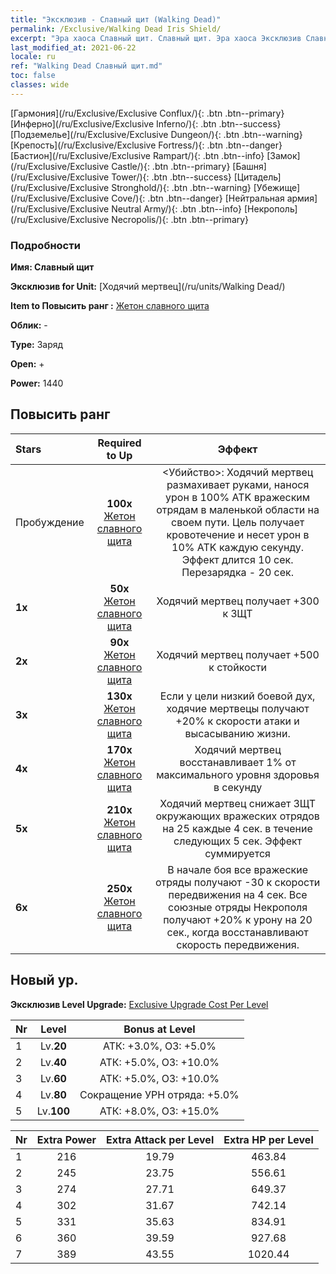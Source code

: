 ```yaml
---
title: "Эксклюзив - Славный щит (Walking Dead)"
permalink: /Exclusive/Walking Dead Iris Shield/
excerpt: "Эра хаоса Славный щит. Славный щит. Эра хаоса Эксклюзив Славный щит. Ходячий мертвец Эксклюзив."
last_modified_at: 2021-06-22
locale: ru
ref: "Walking Dead Славный щит.md"
toc: false
classes: wide
---
```

 [Гармония](/ru/Exclusive/Exclusive Conflux/){: .btn .btn--primary} [Инферно](/ru/Exclusive/Exclusive Inferno/){: .btn .btn--success} [Подземелье](/ru/Exclusive/Exclusive Dungeon/){: .btn .btn--warning} [Крепость](/ru/Exclusive/Exclusive Fortress/){: .btn .btn--danger} [Бастион](/ru/Exclusive/Exclusive Rampart/){: .btn .btn--info} [Замок](/ru/Exclusive/Exclusive Castle/){: .btn .btn--primary} [Башня](/ru/Exclusive/Exclusive Tower/){: .btn .btn--success} [Цитадель](/ru/Exclusive/Exclusive Stronghold/){: .btn .btn--warning} [Убежище](/ru/Exclusive/Exclusive Cove/){: .btn .btn--danger} [Нейтральная армия](/ru/Exclusive/Exclusive Neutral Army/){: .btn .btn--info} [Некрополь](/ru/Exclusive/Exclusive Necropolis/){: .btn .btn--primary} 

### Подробности
 **Имя: Славный щит** 

 **Эксклюзив for Unit:** [Ходячий мертвец](/ru/units/Walking Dead/) 

 **Item to Повысить ранг :** [Жетон славного щита](/ItemsRU/con_913/)

 **Облик:** -

 **Type:** Заряд

 **Open:** +

 **Power:** 1440

## Повысить ранг 

  |     Stars    |  Required to Up | Эффект |
  |:-------------|:---------------:|:---------------:|
  |  Пробуждение  | **100x** [Жетон славного щита](/ItemsRU/con_913/) | <Убийство>: Ходячий мертвец размахивает руками, нанося урон в 100% ATK вражеским отрядам в маленькой области на своем пути. Цель получает кровотечение и несет урон в 10% ATK каждую секунду. Эффект длится 10 сек. Перезарядка - 20 сек. |
  | **1x** <i class="fas fa-star"/> | **50x** [Жетон славного щита](/ItemsRU/con_913/) | Ходячий мертвец получает +300 к ЗЩТ |
  | **2x** <i class="fas fa-star"/> | **90x** [Жетон славного щита](/ItemsRU/con_913/) | Ходячий мертвец получает +500 к стойкости |
  | **3x** <i class="fas fa-star"/> | **130x** [Жетон славного щита](/ItemsRU/con_913/) | Если у цели низкий боевой дух, ходячие мертвецы получают +20% к скорости атаки и высасыванию жизни. |
  | **4x** <i class="fas fa-star"/> | **170x** [Жетон славного щита](/ItemsRU/con_913/) | Ходячий мертвец восстанавливает 1% от максимального уровня здоровья в секунду |
  | **5x** <i class="fas fa-star"/> | **210x** [Жетон славного щита](/ItemsRU/con_913/) | Ходячий мертвец снижает ЗЩТ окружающих вражеских отрядов на 25 каждые 4 сек. в течение следующих 5 сек. Эффект суммируется |
  | **6x** <i class="fas fa-star"/> | **250x** [Жетон славного щита](/ItemsRU/con_913/) | В начале боя все вражеские отряды получают -30 к скорости передвижения на 4 сек. Все союзные отряды Некрополя получают +20% к урону на 20 сек., когда восстанавливают скорость передвижения. |


## Новый ур.
 **Эксклюзив Level Upgrade:** [Exclusive Upgrade Cost Per Level](/Exclusive/ExclusiveUpgradeCostPerLevel/)

  |  Nr  |   Level  | Bonus at Level |
  |:-----|:--------:|:--------------:|
  | 1 | Lv.**20** | АТК: +3.0%, ОЗ: +5.0% |
  | 2 | Lv.**40** | АТК: +5.0%, ОЗ: +10.0% |
  | 3 | Lv.**60** | АТК: +5.0%, ОЗ: +10.0% |
  | 4 | Lv.**80** | Сокращение УРН отряда: +5.0% |
  | 5 | Lv.**100** | АТК: +8.0%, ОЗ: +15.0% |


  |  Nr  |  Extra Power | Extra Attack per Level | Extra HP per Level |
  |:-----|:--------:|:--------:|:--------:|
  | 1 | 216 | 19.79 | 463.84 |
  | 2 | 245 | 23.75 | 556.61 |
  | 3 | 274 | 27.71 | 649.37 |
  | 4 | 302 | 31.67 | 742.14 |
  | 5 | 331 | 35.63 | 834.91 |
  | 6 | 360 | 39.59 | 927.68 |
  | 7 | 389 | 43.55 | 1020.44 |


